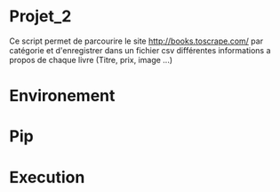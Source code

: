 # Projet_2

Ce script permet de parcourire le site http://books.toscrape.com/ par catégorie et d'enregistrer 
dans un fichier csv différentes informations a propos de chaque livre (Titre, prix, image ...)

# Environement


# Pip


# Execution



